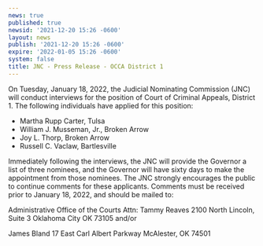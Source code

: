 ```yaml
---
news: true
published: true
newsid: '2021-12-20 15:26 -0600'
layout: news
publish: '2021-12-20 15:26 -0600'
expire: '2022-01-05 15:26 -0600'
system: false
title: JNC - Press Release - OCCA District 1
---
```

On Tuesday, January 18, 2022, the Judicial Nominating Commission (JNC) will conduct
interviews for the position of Court of Criminal Appeals, District 1. The following individuals
have applied for this position:

- Martha Rupp Carter, Tulsa  
- William J. Musseman, Jr., Broken Arrow  
- Joy L. Thorp, Broken Arrow  
- Russell C. Vaclaw, Bartlesville

Immediately following the interviews, the JNC will provide the Governor a list of three nominees,
and the Governor will have sixty days to make the appointment from those nominees.
The JNC strongly encourages the public to continue comments for these applicants. Comments
must be received prior to January 18, 2022, and should be mailed to:

Administrative Office of the Courts
Attn: Tammy Reaves
2100 North Lincoln, Suite 3
Oklahoma City OK 73105 and/or

James Bland
17 East Carl Albert Parkway
McAlester, OK 74501
